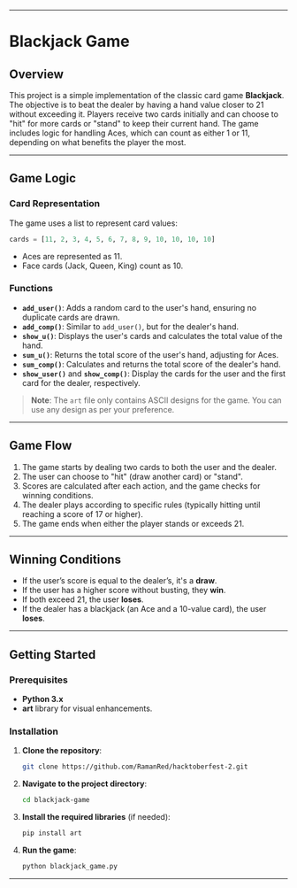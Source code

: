 

---

# Blackjack Game

## Overview
This project is a simple implementation of the classic card game **Blackjack**. The objective is to beat the dealer by having a hand value closer to 21 without exceeding it. Players receive two cards initially and can choose to "hit" for more cards or "stand" to keep their current hand. The game includes logic for handling Aces, which can count as either 1 or 11, depending on what benefits the player the most.

---

## Game Logic

### Card Representation
The game uses a list to represent card values:

```python
cards = [11, 2, 3, 4, 5, 6, 7, 8, 9, 10, 10, 10, 10]
```

- Aces are represented as 11.
- Face cards (Jack, Queen, King) count as 10.

### Functions

- **`add_user()`**: Adds a random card to the user's hand, ensuring no duplicate cards are drawn.
- **`add_comp()`**: Similar to `add_user()`, but for the dealer's hand.
- **`show_u()`**: Displays the user's cards and calculates the total value of the hand.
- **`sum_u()`**: Returns the total score of the user's hand, adjusting for Aces.
- **`sum_comp()`**: Calculates and returns the total score of the dealer's hand.
- **`show_user()`** and **`show_comp()`**: Display the cards for the user and the first card for the dealer, respectively.

> **Note**: The `art` file only contains ASCII designs for the game. You can use any design as per your preference.

---

## Game Flow
1. The game starts by dealing two cards to both the user and the dealer.
2. The user can choose to "hit" (draw another card) or "stand".
3. Scores are calculated after each action, and the game checks for winning conditions.
4. The dealer plays according to specific rules (typically hitting until reaching a score of 17 or higher).
5. The game ends when either the player stands or exceeds 21.

---

## Winning Conditions
- If the user’s score is equal to the dealer’s, it's a **draw**.
- If the user has a higher score without busting, they **win**.
- If both exceed 21, the user **loses**.
- If the dealer has a blackjack (an Ace and a 10-value card), the user **loses**.

---

## Getting Started

### Prerequisites
- **Python 3.x**
- **art** library for visual enhancements.

### Installation

1. **Clone the repository**:

   ```bash
   git clone https://github.com/RamanRed/hacktoberfest-2.git
   ```

2. **Navigate to the project directory**:

   ```bash
   cd blackjack-game
   ```

3. **Install the required libraries** (if needed):

   ```bash
   pip install art
   ```

4. **Run the game**:

   ```bash
   python blackjack_game.py
   ```

---

